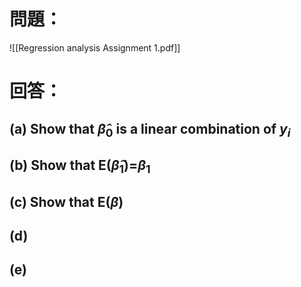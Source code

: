 # 問題：
![[Regression analysis Assignment 1.pdf]]
# 回答：
## (a) Show that $\hat{\beta}_0$ is a linear combination of $y_i$
## (b) Show that E($\hat{\beta}_1$)=$\beta_1$
## (c) Show that E($\beta$)
## (d)
## (e)
